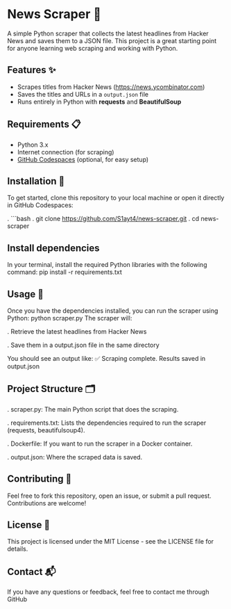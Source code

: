# News Scraper 📰

A simple Python scraper that collects the latest headlines from Hacker News and saves them to a JSON file. This project is a great starting point for anyone learning web scraping and working with Python.

## Features ✨
- Scrapes titles from Hacker News (https://news.ycombinator.com)
- Saves the titles and URLs in a `output.json` file
- Runs entirely in Python with **requests** and **BeautifulSoup**

## Requirements 📋
- Python 3.x
- Internet connection (for scraping)
- [GitHub Codespaces](https://github.com/codespaces) (optional, for easy setup)

## Installation 🔧
To get started, clone this repository to your local machine or open it directly in GitHub Codespaces:

. ```bash
. git clone https://github.com/S1ayt4/news-scraper.git
. cd news-scraper
## Install dependencies
In your terminal, install the required Python libraries with the following command:
pip install -r requirements.txt
## Usage 🚀
Once you have the dependencies installed, you can run the scraper using Python:
python scraper.py
The scraper will:

. Retrieve the latest headlines from Hacker News

. Save them in a output.json file in the same directory

You should see an output like:
✅ Scraping complete. Results saved in output.json
## Project Structure 🗂
. scraper.py: The main Python script that does the scraping.

. requirements.txt: Lists the dependencies required to run the scraper (requests, beautifulsoup4).

. Dockerfile: If you want to run the scraper in a Docker container.

. output.json: Where the scraped data is saved.

## Contributing 🤝
Feel free to fork this repository, open an issue, or submit a pull request. Contributions are welcome!

## License 📝
This project is licensed under the MIT License - see the LICENSE file for details.

## Contact 📬
If you have any questions or feedback, feel free to contact me through GitHub
